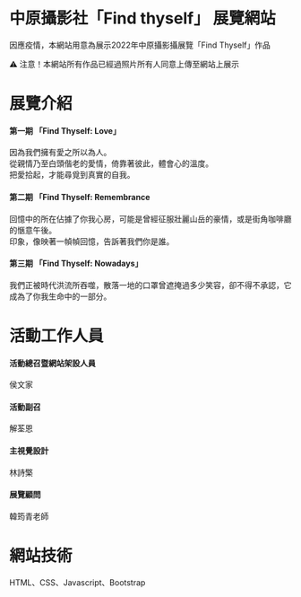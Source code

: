 # 中原攝影社「Find thyself」 展覽網站
<p>因應疫情，本網站用意為展示2022年中原攝影攝展覽「Find Thyself」作品</p>
<p>⚠️ 注意！本網站所有作品已經過照片所有人同意上傳至網站上展示</p>

# 展覽介紹
<h4>第一期 「Find Thyself: Love」</h4>
因為我們擁有愛之所以為人。<br>
從親情乃至白頭偕老的愛情，倚靠著彼此，體會心的溫度。<br>
把愛拾起，才能尋覓到真實的自我。
<h4>第二期 「Find Thyself: Remembrance</h4>
回憶中的所在佔據了你我心房，可能是曾經征服壯麗山岳的豪情，或是街角咖啡廳的愜意午後。<br>
印象，像映著一幀幀回憶，告訴著我們你是誰。
<h4>第三期 「Find Thyself: Nowadays」</h4>
我們正被時代洪流所吞噬，散落一地的口罩曾遮掩過多少笑容，卻不得不承認，它成為了你我生命中的一部分。

# 活動工作人員
<h4>活動總召暨網站架設人員</h4>
侯文家
<h4>活動副召</h4>
解荃恩
<h4>主視覺設計</h4>
林詩檠
<h4>展覽顧問</h4>
韓筠青老師

# 網站技術
<p>HTML、CSS、Javascript、Bootstrap</p>
